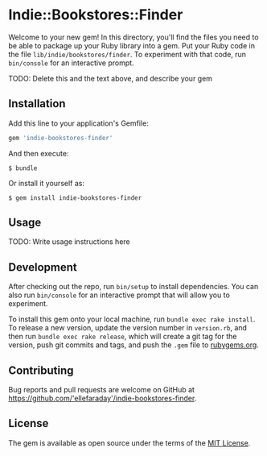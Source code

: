 # Indie::Bookstores::Finder

Welcome to your new gem! In this directory, you'll find the files you need to be able to package up your Ruby library into a gem. Put your Ruby code in the file `lib/indie/bookstores/finder`. To experiment with that code, run `bin/console` for an interactive prompt.

TODO: Delete this and the text above, and describe your gem

## Installation

Add this line to your application's Gemfile:

```ruby
gem 'indie-bookstores-finder'
```

And then execute:

    $ bundle

Or install it yourself as:

    $ gem install indie-bookstores-finder

## Usage

TODO: Write usage instructions here

## Development

After checking out the repo, run `bin/setup` to install dependencies. You can also run `bin/console` for an interactive prompt that will allow you to experiment.

To install this gem onto your local machine, run `bundle exec rake install`. To release a new version, update the version number in `version.rb`, and then run `bundle exec rake release`, which will create a git tag for the version, push git commits and tags, and push the `.gem` file to [rubygems.org](https://rubygems.org).

## Contributing

Bug reports and pull requests are welcome on GitHub at https://github.com/'ellefaraday'/indie-bookstores-finder.

## License

The gem is available as open source under the terms of the [MIT License](https://opensource.org/licenses/MIT).
